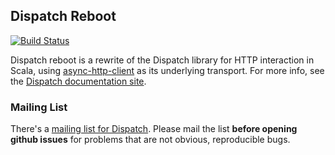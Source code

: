 Dispatch Reboot
---------------

[![Build Status](https://travis-ci.org/dispatch/reboot.svg?branch=0.11.3)](https://travis-ci.org/dispatch/reboot)

Dispatch reboot is a rewrite of the Dispatch library for
HTTP interaction in Scala, using [async-http-client][async]
as its underlying transport. For more info, see the
[Dispatch documentation site][docs].

[docs]: http://dispatch.databinder.net/Dispatch.html
[async]: https://github.com/AsyncHttpClient/async-http-client

### Mailing List

There's a [mailing list for Dispatch][mail]. Please mail the list **before opening
github issues** for problems that are not obvious, reproducible bugs.

[mail]: https://groups.google.com/forum/?fromgroups#!forum/dispatch-scala
